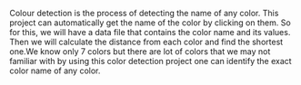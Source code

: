 Colour detection is the process of detecting the name of any color. This project can automatically get the name of the color by clicking on them. So for this, we will have a data file that contains the color name and its values. Then we will calculate the distance from each color and find the shortest one.We know only 7 colors but there are lot of colors that we may not familiar with by using this color detection project one can identify the exact color name of any color.
